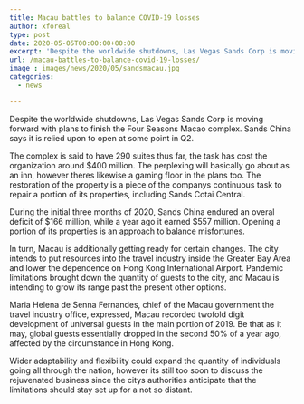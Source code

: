 ```yaml
---
title: Macau battles to balance COVID-19 losses
author: xforeal 
type: post
date: 2020-05-05T00:00:00+00:00
excerpt: 'Despite the worldwide shutdowns, Las Vegas Sands Corp is moving forward with plans to finish the Four Seasons Macao complex '
url: /macau-battles-to-balance-covid-19-losses/
image : images/news/2020/05/sandsmacau.jpg
categories:
  - news

---
```

Despite the worldwide shutdowns, Las Vegas Sands Corp is moving forward with plans to finish the Four Seasons Macao complex. Sands China says it is relied upon to open at some point in Q2. 

The complex is said to have 290 suites thus far, the task has cost the organization around $400 million. The perplexing will basically go about as an inn, however theres likewise a gaming floor in the plans too. The restoration of the property is a piece of the companys continuous task to repair a portion of its properties, including Sands Cotai Central. 

During the initial three months of 2020, Sands China endured an overal deficit of $166 million, while a year ago it earned $557 million. Opening a portion of its properties is an approach to balance misfortunes. 

In turn, Macau is additionally getting ready for certain changes. The city intends to put resources into the travel industry inside the Greater Bay Area and lower the dependence on Hong Kong International Airport. Pandemic limitations brought down the quantity of guests to the city, and Macau is intending to grow its range past the present other options. 

Maria Helena de Senna Fernandes, chief of the Macau government the travel industry office, expressed, Macau recorded twofold digit development of universal guests in the main portion of 2019. Be that as it may, global guests essentially dropped in the second 50% of a year ago, affected by the circumstance in Hong Kong. 

Wider adaptability and flexibility could expand the quantity of individuals going all through the nation, however its still too soon to discuss the rejuvenated business since the citys authorities anticipate that the limitations should stay set up for a not so distant.